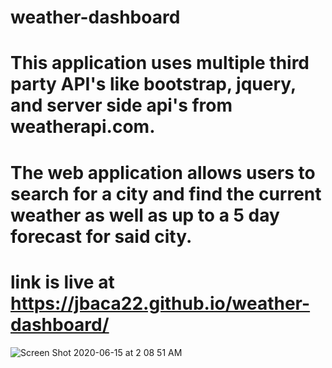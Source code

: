 # weather-dashboard

# This application uses multiple third party API's like bootstrap, jquery, and server side api's from weatherapi.com. 
# The web application allows users to search for a city and find the current weather as well as up to a 5 day forecast for said city. 

# link is live at https://jbaca22.github.io/weather-dashboard/

![Screen Shot 2020-06-15 at 2 08 51 AM](https://user-images.githubusercontent.com/63439798/84633255-5bbe6100-aead-11ea-8af2-d635db436865.png)

